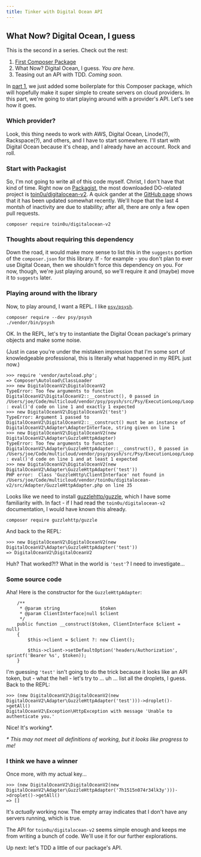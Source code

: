 ```yaml
---
title: Tinker with Digital Ocean API
---
```


## What Now? Digital Ocean, I guess

This is the second in a series. Check out the rest:

1. [First Composer Package](/2017/10/10/1-first-composer-package)
2. What Now? Digital Ocean, I guess. *You are here.*
3. Teasing out an API with TDD. *Coming soon.*

In [part 1](/2017/10/10/1-first-composer-package), we just added some boilerplate for this Composer package, which will hopefully make it super simple to create servers on cloud providers. In this part, we're going to start playing around with a provider's API. Let's see how it goes.

### Which provider?

Look, this thing needs to work with AWS, Digital Ocean, Linode(?), Rackspace(?), and others, and I have to start somewhere. I'll start with Digital Ocean because it's cheap, and I already have an account. Rock and roll.

### Start with Packagist

So, I'm not going to write all of this code myself. Christ, I don't have that kind of time. Right now on [Packagist](https://packagist.org/), the most downloaded DO-related project is [toin0u/digitalocean-v2](https://packagist.org/packages/toin0u/digitalocean-v2). A quick gander at the [GitHub page](https://github.com/toin0u/DigitalOceanV2) shows that it has been updated somewhat recently. We'll hope that the last 4 montsh of inactivity are due to stability; after all, there are only a few open pull requests.

```
composer require toin0u/digitalocean-v2
```

### Thoughts about requiring this dependency

Down the road, it would make more sense to list this in the `suggests` portion of the `composer.json` for this library. If - for example - you don't plan to ever use Digital Ocean, then we shouldn't force this dependency on you. For now, though, we're just playing around, so we'll require it and (maybe) move it to `suggests` later.

### Playing around with the library

Now, to play around, I want a REPL. I like [`psy/psysh`](https://packagist.org/packages/psy/psysh).

```
composer require --dev psy/psysh
./vendor/bin/psysh
```

OK. In the REPL, let's try to instantiate the Digital Ocean package's primary objects and make some noise.

(Just in case you're under the mistaken impression that I'm some sort of knowledgeable professional, this is literally what happened in my REPL just now.)

```
>>> require 'vendor/autoload.php';
=> Composer\Autoload\ClassLoader
>>> new DigitalOceanV2\DigitalOceanV2
TypeError: Too few arguments to function DigitalOceanV2\DigitalOceanV2::__construct(), 0 passed in /Users/joe/Code/multicloud/vendor/psy/psysh/src/Psy/ExecutionLoop/Loop.php(90) : eval()'d code on line 1 and exactly 1 expected
>>> new DigitalOceanV2\DigitalOceanV2('test')
TypeError: Argument 1 passed to DigitalOceanV2\DigitalOceanV2::__construct() must be an instance of DigitalOceanV2\Adapter\AdapterInterface, string given on line 1
>>> new DigitalOceanV2\DigitalOceanV2(new DigitalOceanV2\Adapter\GuzzleHttpAdapter)
TypeError: Too few arguments to function DigitalOceanV2\Adapter\GuzzleHttpAdapter::__construct(), 0 passed in /Users/joe/Code/multicloud/vendor/psy/psysh/src/Psy/ExecutionLoop/Loop.php(90) : eval()'d code on line 1 and at least 1 expected
>>> new DigitalOceanV2\DigitalOceanV2(new DigitalOceanV2\Adapter\GuzzleHttpAdapter('test'))
PHP error:  Class 'GuzzleHttp\ClientInterface' not found in /Users/joe/Code/multicloud/vendor/toin0u/digitalocean-v2/src/Adapter/GuzzleHttpAdapter.php on line 35
```

Looks like we need to install [guzzlehttp/guzzle](https://packagist.org/packages/guzzlehttp/guzzle), which I have some familiarity with. In fact - if I had read the `toin0u/digitalocean-v2` documentation, I would have known this already.

```
composer require guzzlehttp/guzzle
```

And back to the REPL:

```
>>> new DigitalOceanV2\DigitalOceanV2(new DigitalOceanV2\Adapter\GuzzleHttpAdapter('test'))
=> DigitalOceanV2\DigitalOceanV2
```

Huh? That worked?!? What in the world is `'test'`? I need to investigate...

### Some source code

Aha! Here is the constructor for the `GuzzleHttpAdapter`:

```
    /**
     * @param string               $token
     * @param ClientInterface|null $client
     */
    public function __construct($token, ClientInterface $client = null)
    {
        $this->client = $client ?: new Client();

        $this->client->setDefaultOption('headers/Authorization', sprintf('Bearer %s', $token));
    }
```

I'm guessing `'test'` isn't going to do the trick because it looks like an API token, but - what the hell - let's try to ... uh ... list all the droplets, I guess. Back to the REPL:

```
>>> (new DigitalOceanV2\DigitalOceanV2(new DigitalOceanV2\Adapter\GuzzleHttpAdapter('test')))->droplet()->getAll()
DigitalOceanV2\Exception\HttpException with message 'Unable to authenticate you.'
```

Nice! It's working*.

*&#42; This may not meet all definitions of working, but it looks like progress to me!*

### I think we have a winner

Once more, with my actual key...

```
>>> (new DigitalOceanV2\DigitalOceanV2(new DigitalOceanV2\Adapter\GuzzleHttpAdapter('7h1515n074r34lk3y')))->droplet()->getAll()
=> []
```

It's *actually* working now. The empty array indicates that I don't have any servers running, which is true.

The API for `toin0u/digitalocean-v2` seems simple enough and keeps me from writing a bunch of code. We'll use it for our further explorations.

Up next: let's TDD a little of our package's API.
